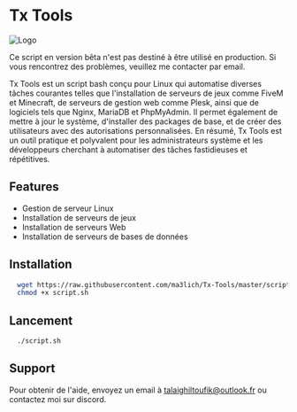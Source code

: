 # Tx Tools

![Logo](https://media.discordapp.net/attachments/1205265738689019924/1208073042295525456/image.png?ex=65e1f4b2&is=65cf7fb2&hm=683cb5d7fe14549e8eedb2c537da5ce83ac84b06c720e63970a9b4955ee0e302&=&format=webp&quality=lossless&width=683&height=662)


Ce script en version bêta n'est pas destiné à être utilisé en production. Si vous rencontrez des problèmes, veuillez me contacter par email.

Tx Tools est un script bash conçu pour Linux qui automatise diverses tâches courantes telles que l'installation de serveurs de jeux comme FiveM et Minecraft, de serveurs de gestion web comme Plesk, ainsi que de logiciels tels que Nginx, MariaDB et PhpMyAdmin. Il permet également de mettre à jour le système, d'installer des packages de base, et de créer des utilisateurs avec des autorisations personnalisées. En résumé, Tx Tools est un outil pratique et polyvalent pour les administrateurs système et les développeurs cherchant à automatiser des tâches fastidieuses et répétitives.


## Features

- Gestion de serveur Linux
- Installation de serveurs de jeux
- Installation de serveurs Web
- Installation de serveurs de bases de données

## Installation 

```bash
  wget https://raw.githubusercontent.com/ma3lich/Tx-Tools/master/script.sh
  chmod +x script.sh
```


## Lancement

```bash
  ./script.sh
```
    
## Support

Pour obtenir de l'aide, envoyez un email à talaighiltoufik@outlook.fr ou contactez moi sur discord.

